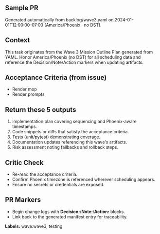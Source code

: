 ## Sample PR

Generated automatically from backlog/wave3.yaml on 2024-01-01T12:00:00-07:00 (America/Phoenix · no DST).

## Context
This task originates from the Wave 3 Mission Outline Plan generated from YAML. Honor America/Phoenix (no DST) for all scheduling data and reference the Decision/Note/Action markers when updating artifacts.

## Acceptance Criteria (from issue)
- Render mop
- Render prompts

## Return these 5 outputs
1. Implementation plan covering sequencing and Phoenix-aware timestamps.
2. Code snippets or diffs that satisfy the acceptance criteria.
3. Tests (unit/pytest) demonstrating coverage.
4. Documentation updates referencing this wave's artifacts.
5. Risk assessment noting fallbacks and rollback steps.

## Critic Check
- Re-read the acceptance criteria.
- Confirm Phoenix timezone is referenced wherever scheduling appears.
- Ensure no secrets or credentials are exposed.

## PR Markers
- Begin change logs with **Decision:**/**Note:**/**Action:** blocks.
- Link back to the generated manifest entry for traceability.

**Labels:** wave:wave3, testing
